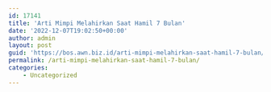 ```yaml
---
id: 17141
title: 'Arti Mimpi Melahirkan Saat Hamil 7 Bulan'
date: '2022-12-07T19:02:50+00:00'
author: admin
layout: post
guid: 'https://bos.awn.biz.id/arti-mimpi-melahirkan-saat-hamil-7-bulan/'
permalink: /arti-mimpi-melahirkan-saat-hamil-7-bulan/
categories:
    - Uncategorized
---
```


